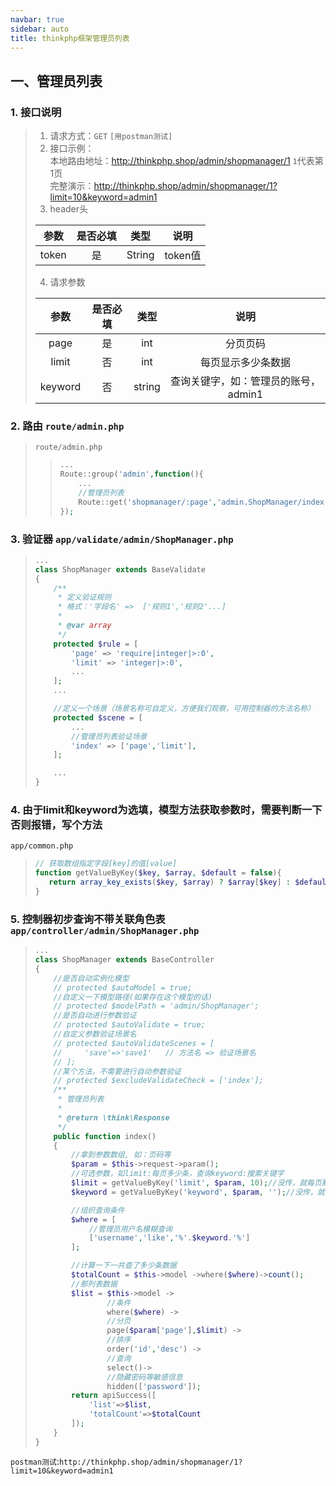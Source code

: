 ```yaml
---
navbar: true
sidebar: auto
title: thinkphp框架管理员列表
---
```


## 一、管理员列表
### 1. 接口说明
> 1. 请求方式：`GET` `[用postman测试]`
> 2. 接口示例：<br/>
> 本地路由地址：<http://thinkphp.shop/admin/shopmanager/1> `1`代表第1页 <br/>
> 完整演示：<http://thinkphp.shop/admin/shopmanager/1?limit=10&keyword=admin1>
> 3. header头
>
> | 参数   |  是否必填    |  类型    |  说明     |
> | :---:  | :---:       |  :---:   | :---:    |
> | token  |  是         |  String  |  token值  |
>
> 4. 请求参数
>
> | 参数     |  是否必填    |  类型    |  说明     |
> | :---:    | :---:       |  :---:   | :---:    |
> | page     |  是         |  int  |  分页页码     |
> | limit    |  否         |  int  |  每页显示多少条数据     |
> | keyword  |  否         |  string  |  查询关键字，如：管理员的账号，admin1     |


### 2. 路由 `route/admin.php`
> `route/admin.php`
>> ```php
>> ...
>> Route::group('admin',function(){
>>     ...
>>     //管理员列表
>>     Route::get('shopmanager/:page','admin.ShopManager/index');
>> });
>> ```

### 3. 验证器 `app/validate/admin/ShopManager.php`
> ```php
> ...
> class ShopManager extends BaseValidate
> {
>     /**
>      * 定义验证规则
>      * 格式：'字段名' =>  ['规则1','规则2'...]
>      *
>      * @var array
>      */
>     protected $rule = [
>         'page' => 'require|integer|>:0',
>         'limit' => 'integer|>:0',
>         ...
>     ];
>     ...
> 
>     //定义一个场景（场景名称可自定义，方便我们观察，可用控制器的方法名称）
>     protected $scene = [
>         ...
>         //管理员列表验证场景
>         'index' => ['page','limit'],
>     ];
> 
>     ...
> }
> 
> ```

### 4. 由于limit和keyword为选填，模型方法获取参数时，需要判断一下否则报错，写个方法
`app/common.php`
> ```php
> // 获取数组指定字段[key]的值[value]
> function getValueByKey($key, $array, $default = false){
>    return array_key_exists($key, $array) ? $array[$key] : $default;
> }
> ```

### 5. 控制器初步查询不带关联角色表  `app/controller/admin/ShopManager.php`
> ```php
> ...
> class ShopManager extends BaseController
> {
>     //是否自动实例化模型
>     // protected $autoModel = true;
>     //自定义一下模型路径(如果存在这个模型的话)
>     // protected $modelPath = 'admin/ShopManager';
>     //是否自动进行参数验证
>     // protected $autoValidate = true;
>     //自定义参数验证场景名
>     // protected $autoValidateScenes = [
>     //     'save'=>'save1'   // 方法名 => 验证场景名
>     // ];
>     //某个方法，不需要进行自动参数验证
>     // protected $excludeValidateCheck = ['index'];
>     /**
>      * 管理员列表
>      *
>      * @return \think\Response
>      */
>     public function index()
>     {
>         //拿到参数数组, 如：页码等
>         $param = $this->request->param();
>         //可选参数，如limit:每页多少条，查询keyword:搜索关键字
>         $limit = getValueByKey('limit', $param, 10);//没传，就每页默认10条
>         $keyword = getValueByKey('keyword', $param, '');//没传，就默认空
> 
>         //组织查询条件
>         $where = [
>             //管理员用户名模糊查询
>             ['username','like','%'.$keyword.'%']
>         ];
> 
>         //计算一下一共查了多少条数据
>         $totalCount = $this->model ->where($where)->count();
>         //那列表数据
>         $list = $this->model ->
>                 //条件
>                 where($where) ->
>                 //分页
>                 page($param['page'],$limit) ->
>                 //排序
>                 order('id','desc') ->
>                 //查询
>                 select()->
>                 //隐藏密码等敏感信息
>                 hidden(['password']);
>         return apiSuccess([
>             'list'=>$list,
>             'totalCount'=>$totalCount
>         ]);
>     }
> }
> ```
`postman测试`:`http://thinkphp.shop/admin/shopmanager/1?limit=10&keyword=admin1`